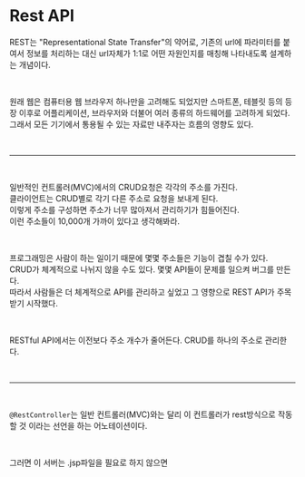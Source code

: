 # Rest API
REST는 "Representational State Transfer"의 약어로, 기존의 url에 파라미터를 붙여서 정보를 처리하는 대신 url자체가 1:1로 어떤 자원인지를 매칭해 나타내도록 설계하는 개념이다. 

<br>

원래 웹은 컴퓨터용 웹 브라우저 하나만을 고려해도 되었지만 스마트폰, 테블릿 등의 등장 이후로 어플리케이션, 브라우저와 더불어 여러 종류의 하드웨어를 고려하게 되었다.     
그래서 모든 기기에서 통용될 수 있는 자료만 내주자는 흐름의 영향도 있다. 

<br><hr><br/>

일반적인 컨트롤러(MVC)에서의 CRUD요청은 각각의 주소를 가진다.    
클라이언트는 CRUD별로 각기 다른 주소로 요청을 보내게 된다.     
이렇게 주소를 구성하면 주소가 너무 많아져서 관리하기가 힘들어진다.    
이런 주소들이 10,000개 가까이 있다고 생각해봐라. 

<br>

프로그래밍은 사람이 하는 일이기 때문에 몇몇 주소들은 기능이 겹칠 수가 있다.    
CRUD가 체계적으로 나뉘지 않을 수도 있다. 몇몇 API들이 문제를 일으켜 버그를 만든다.    
따라서 사람들은 더 체계적으로 API를 관리하고 싶었고 그 영향으로 REST API가 주목받기 시작했다.

<br>

RESTful API에서는 이전보다 주소 개수가 줄어든다. CRUD를 하나의 주소로 관리한다.  

<br><hr><br/>

`@RestController`는 일반 컨트롤러(MVC)와는 달리 이 컨트롤러가 rest방식으로 작동할 것 이라는 선언을 하는 어노테이션이다.

<br>

그러면 이 서버는 .jsp파일을 필요로 하지 않으면 
